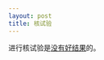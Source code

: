```yaml
---
layout: post
title: 核试验
---
```


<p>进行核试验是<a href="http://www.francaisblog.com.cn/node/443">没有好结果</a>的。
</p>
